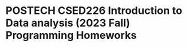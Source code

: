 POSTECH CSED226 Introduction to Data analysis (2023 Fall) Programming Homeworks
===============================================================================